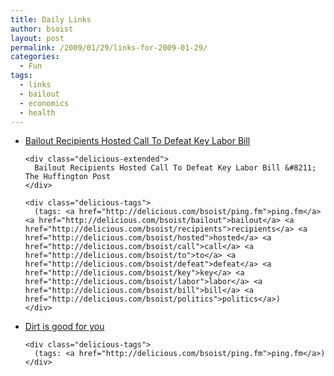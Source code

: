 ```yaml
---
title: Daily Links
author: bsoist
layout: post
permalink: /2009/01/29/links-for-2009-01-29/
categories:
  - Fun
tags:
  - links
  - bailout
  - economics
  - health
---
```

<ul class="delicious">
  <li>
    <div class="delicious-link">
      <a href="http://twurl.nl/y40s1d">Bailout Recipients Hosted Call To Defeat Key Labor Bill</a>
    </div>
    
    <div class="delicious-extended">
      Bailout Recipients Hosted Call To Defeat Key Labor Bill &#8211; The Huffington Post
    </div>
    
    <div class="delicious-tags">
      (tags: <a href="http://delicious.com/bsoist/ping.fm">ping.fm</a> <a href="http://delicious.com/bsoist/bailout">bailout</a> <a href="http://delicious.com/bsoist/recipients">recipients</a> <a href="http://delicious.com/bsoist/hosted">hosted</a> <a href="http://delicious.com/bsoist/call">call</a> <a href="http://delicious.com/bsoist/to">to</a> <a href="http://delicious.com/bsoist/defeat">defeat</a> <a href="http://delicious.com/bsoist/key">key</a> <a href="http://delicious.com/bsoist/labor">labor</a> <a href="http://delicious.com/bsoist/bill">bill</a> <a href="http://delicious.com/bsoist/politics">politics</a>)
    </div>
  </li>
  
  <li>
    <div class="delicious-link">
      <a href="http://www.kottke.org/09/01/dirt-is-good-for-you">Dirt is good for you</a>
    </div>
    
    <div class="delicious-tags">
      (tags: <a href="http://delicious.com/bsoist/ping.fm">ping.fm</a>)
    </div>
  </li>
</ul>
